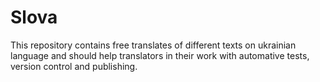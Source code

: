 # Slova
This repository contains free translates of different texts on ukrainian language and should help translators in their work with automative tests, version control and publishing.
